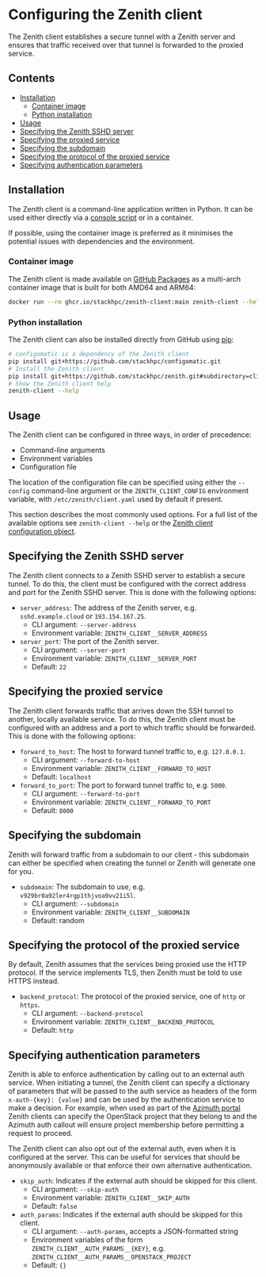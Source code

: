 # Configuring the Zenith client  <!-- omit in toc -->

The Zenith client establishes a secure tunnel with a Zenith server and ensures that traffic received
over that tunnel is forwarded to the proxied service.

## Contents  <!-- omit in toc -->

- [Installation](#installation)
  - [Container image](#container-image)
  - [Python installation](#python-installation)
- [Usage](#usage)
- [Specifying the Zenith SSHD server](#specifying-the-zenith-sshd-server)
- [Specifying the proxied service](#specifying-the-proxied-service)
- [Specifying the subdomain](#specifying-the-subdomain)
- [Specifying the protocol of the proxied service](#specifying-the-protocol-of-the-proxied-service)
- [Specifying authentication parameters](#specifying-authentication-parameters)

## Installation

The Zenith client is a command-line application written in Python. It can be used either directly
via a
[console script](https://python-packaging.readthedocs.io/en/latest/command-line-scripts.html#the-console-scripts-entry-point)
or in a container.

If possible, using the container image is preferred as it minimises the potential issues
with dependencies and the environment.

### Container image

The Zenith client is made available on [GitHub Packages](https://github.com/features/packages)
as a multi-arch container image that is built for both AMD64 and ARM64:

```bash
docker run --rm ghcr.io/stackhpc/zenith-client:main zenith-client --help
```

### Python installation

The Zenith client can also be installed directly from GitHub using [pip](https://pip.pypa.io/en/stable/):

```bash
# configomatic is a dependency of the Zenith client
pip install git+https://github.com/stackhpc/configomatic.git
# Install the Zenith client
pip install git+https://github.com/stackhpc/zenith.git#subdirectory=client
# Show the Zenith client help
zenith-client --help
```

## Usage

The Zenith client can be configured in three ways, in order of precedence:

  * Command-line arguments
  * Environment variables
  * Configuration file

The location of the configuration file can be specified using either the `--config` command-line
argument or the `ZENITH_CLIENT_CONFIG` environment variable, with `/etc/zenith/client.yaml`
used by default if present.

This section describes the most commonly used options. For a full list of the available options see
`zenith-client --help` or the
[Zenith client configuration object](../client/zenith/client/config.py).

## Specifying the Zenith SSHD server

The Zenith client connects to a Zenith SSHD server to establish a secure tunnel. To do this,
the client must be configured with the correct address and port for the Zenith SSHD server.
This is done with the following options:

  * `server_address`: The address of the Zenith server, e.g. `sshd.example.cloud` or `193.154.167.25`.
      * CLI argument: `--server-address`
      * Environment variable: `ZENITH_CLIENT__SERVER_ADDRESS`
  * `server_port`: The port of the Zenith server.
      * CLI argument: `--server-port`
      * Environment variable: `ZENITH_CLIENT__SERVER_PORT`
      * Default: `22`

## Specifying the proxied service

The Zenith client forwards traffic that arrives down the SSH tunnel to another, locally available
service. To do this, the Zenith client must be configured with an address and a port to which
traffic should be forwarded. This is done with the following options:

  * `forward_to_host`: The host to forward tunnel traffic to, e.g. `127.0.0.1`.
      * CLI argument: `--forward-to-host`
      * Environment variable: `ZENITH_CLIENT__FORWARD_TO_HOST`
      * Default: `localhost`
  * `forward_to_port`: The port to forward tunnel traffic to, e.g. `5000`.
      * CLI argument: `--forward-to-port`
      * Environment variable: `ZENITH_CLIENT__FORWARD_TO_PORT`
      * Default: `8000`

## Specifying the subdomain

Zenith will forward traffic from a subdomain to our client - this subdomain can either be specified
when creating the tunnel or Zenith will generate one for you.

  * `subdomain`: The subdomain to use, e.g. `v929br0a92ler4rgp1thjvoa9vv21i5l`.
      * CLI argument: `--subdomain`
      * Environment variable: `ZENITH_CLIENT__SUBDOMAIN`
      * Default: random

## Specifying the protocol of the proxied service

By default, Zenith assumes that the services being proxied use the HTTP protocol. If the service
implements TLS, then Zenith must be told to use HTTPS instead.

  * `backend_protocol`: The protocol of the proxied service, one of `http` or `https`.
      * CLI argument: `--backend-protocol`
      * Environment variable: `ZENITH_CLIENT__BACKEND_PROTOCOL`
      * Default: `http`

## Specifying authentication parameters

Zenith is able to enforce authentication by calling out to an external auth service. When
initiating a tunnel, the Zenith client can specify a dictionary of parameters that will be passed
to the auth service as headers of the form `x-auth-{key}: {value}` and can be used by the
authentication service to make a decision. For example, when used as part of the
[Azimuth portal](https://github.com/stackhpc/azimuth) Zenith clients can specify the OpenStack
project that they belong to and the Azimuth auth callout will ensure project membership before
permitting a request to proceed.

The Zenith client can also opt out of the external auth, even when it is configured at the server.
This can be useful for services that should be anonymously available or that enforce their
own alternative authentication.

  * `skip_auth`: Indicates if the external auth should be skipped for this client.
      * CLI argument: `--skip-auth`
      * Environment variable: `ZENITH_CLIENT__SKIP_AUTH`
      * Default: `false`
  * `auth_params`: Indicates if the external auth should be skipped for this client.
      * CLI argument: `--auth-params`, accepts a JSON-formatted string
      * Environment variables of the form `ZENITH_CLIENT__AUTH_PARAMS__{KEY}`, e.g.
        `ZENITH_CLIENT__AUTH_PARAMS__OPENSTACK_PROJECT`
      * Default: `{}`
